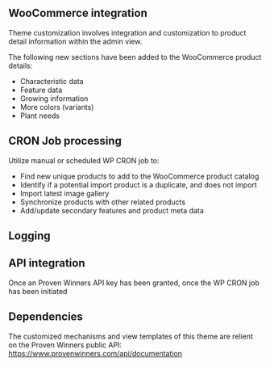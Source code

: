 ## WooCommerce integration

Theme customization involves integration and customization to product detail information within the admin view.

The following new sections have been added to the WooCommerce product details:
- Characteristic data
- Feature data
- Growing information
- More colors (variants)
- Plant needs


## CRON Job processing

Utilize manual or scheduled WP CRON job to:
- Find new unique products to add to the WooCommerce product catalog
- Identify if a potential import product is a duplicate, and does not import
- Import latest image gallery
- Synchronize products with other related products
- Add/update secondary features and product meta data


## Logging




## API integration

Once an Proven Winners API key has been granted, once the WP CRON job has been initiated


## Dependencies

The customized mechanisms and view templates of this theme are relient on the Proven Winners public API:  
https://www.provenwinners.com/api/documentation

